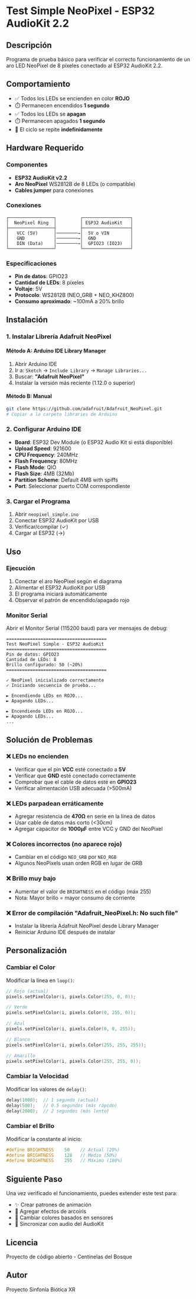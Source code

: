 # Test Simple NeoPixel - ESP32 AudioKit 2.2

## Descripción
Programa de prueba básico para verificar el correcto funcionamiento de un aro LED NeoPixel de 8 píxeles conectado al ESP32 AudioKit 2.2.

## Comportamiento
- ✅ Todos los LEDs se encienden en color **ROJO**
- ⏱️ Permanecen encendidos **1 segundo**
- ✅ Todos los LEDs se **apagan**
- ⏱️ Permanecen apagados **1 segundo**
- 🔁 El ciclo se repite **indefinidamente**

## Hardware Requerido

### Componentes
- **ESP32 AudioKit v2.2**
- **Aro NeoPixel** WS2812B de 8 LEDs (o compatible)
- **Cables jumper** para conexiones

### Conexiones

```
┌─────────────────┐         ┌──────────────────┐
│  NeoPixel Ring  │         │ ESP32 AudioKit   │
├─────────────────┤         ├──────────────────┤
│   VCC (5V)      │────────→│  5V o VIN        │
│   GND           │────────→│  GND             │
│   DIN (Data)    │────────→│  GPIO23 (IO23)   │
└─────────────────┘         └──────────────────┘
```

### Especificaciones
- **Pin de datos**: GPIO23
- **Cantidad de LEDs**: 8 píxeles
- **Voltaje**: 5V
- **Protocolo**: WS2812B (NEO_GRB + NEO_KHZ800)
- **Consumo aproximado**: ~100mA a 20% brillo

## Instalación

### 1. Instalar Librería Adafruit NeoPixel

#### Método A: Arduino IDE Library Manager
1. Abrir Arduino IDE
2. Ir a: `Sketch` → `Include Library` → `Manage Libraries...`
3. Buscar: **"Adafruit NeoPixel"**
4. Instalar la versión más reciente (1.12.0 o superior)

#### Método B: Manual
```bash
git clone https://github.com/adafruit/Adafruit_NeoPixel.git
# Copiar a la carpeta libraries de Arduino
```

### 2. Configurar Arduino IDE
- **Board**: ESP32 Dev Module (o ESP32 Audio Kit si está disponible)
- **Upload Speed**: 921600
- **CPU Frequency**: 240MHz
- **Flash Frequency**: 80MHz
- **Flash Mode**: QIO
- **Flash Size**: 4MB (32Mb)
- **Partition Scheme**: Default 4MB with spiffs
- **Port**: Seleccionar puerto COM correspondiente

### 3. Cargar el Programa
1. Abrir `neopixel_simple.ino`
2. Conectar ESP32 AudioKit por USB
3. Verificar/compilar (✓)
4. Cargar al ESP32 (→)

## Uso

### Ejecución
1. Conectar el aro NeoPixel según el diagrama
2. Alimentar el ESP32 AudioKit por USB
3. El programa iniciará automáticamente
4. Observar el patrón de encendido/apagado rojo

### Monitor Serial
Abrir el Monitor Serial (115200 baud) para ver mensajes de debug:
```
======================================
Test NeoPixel Simple - ESP32 AudioKit
======================================
Pin de datos: GPIO23
Cantidad de LEDs: 8
Brillo configurado: 50 (~20%)
======================================

✓ NeoPixel inicializado correctamente
✓ Iniciando secuencia de prueba...

► Encendiendo LEDs en ROJO...
► Apagando LEDs...

► Encendiendo LEDs en ROJO...
► Apagando LEDs...
...
```

## Solución de Problemas

### ❌ LEDs no encienden
- Verificar que el pin **VCC** esté conectado a **5V**
- Verificar que **GND** esté conectado correctamente
- Comprobar que el cable de datos esté en **GPIO23**
- Verificar alimentación USB adecuada (>500mA)

### ❌ LEDs parpadean erráticamente
- Agregar resistencia de **470Ω** en serie en la línea de datos
- Usar cable de datos más corto (<30cm)
- Agregar capacitor de **1000µF** entre VCC y GND del NeoPixel

### ❌ Colores incorrectos (no aparece rojo)
- Cambiar en el código `NEO_GRB` por `NEO_RGB`
- Algunos NeoPixels usan orden RGB en lugar de GRB

### ❌ Brillo muy bajo
- Aumentar el valor de `BRIGHTNESS` en el código (máx 255)
- Nota: Mayor brillo = mayor consumo de corriente

### ❌ Error de compilación "Adafruit_NeoPixel.h: No such file"
- Instalar la librería Adafruit NeoPixel desde Library Manager
- Reiniciar Arduino IDE después de instalar

## Personalización

### Cambiar el Color
Modificar la línea en `loop()`:
```cpp
// Rojo (actual)
pixels.setPixelColor(i, pixels.Color(255, 0, 0));

// Verde
pixels.setPixelColor(i, pixels.Color(0, 255, 0));

// Azul
pixels.setPixelColor(i, pixels.Color(0, 0, 255));

// Blanco
pixels.setPixelColor(i, pixels.Color(255, 255, 255));

// Amarillo
pixels.setPixelColor(i, pixels.Color(255, 255, 0));
```

### Cambiar la Velocidad
Modificar los valores de `delay()`:
```cpp
delay(1000);  // 1 segundo (actual)
delay(500);   // 0.5 segundos (más rápido)
delay(2000);  // 2 segundos (más lento)
```

### Cambiar el Brillo
Modificar la constante al inicio:
```cpp
#define BRIGHTNESS    50    // Actual (20%)
#define BRIGHTNESS    128   // Medio (50%)
#define BRIGHTNESS    255   // Máximo (100%)
```

## Siguiente Paso
Una vez verificado el funcionamiento, puedes extender este test para:
- ✨ Crear patrones de animación
- 🌈 Agregar efectos de arcoíris
- 🎨 Cambiar colores basados en sensores
- 🎵 Sincronizar con audio del AudioKit

## Licencia
Proyecto de código abierto - Centinelas del Bosque

## Autor
Proyecto Sinfonía Biótica XR


